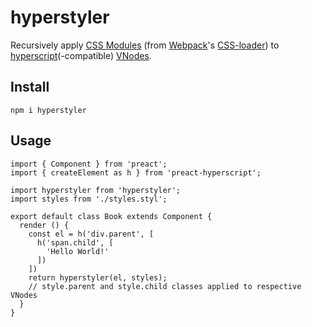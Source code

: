 # hyperstyler

Recursively apply [CSS Modules] \(from [Webpack]'s [CSS-loader]) to [hyperscript]\(-compatible) [VNodes].

[CSS Modules]: https://github.com/css-modules/css-modules
[Webpack]: http://webpack.js.org
[CSS-loader]: https://github.com/webpack-contrib/css-loader#css-scope
[hyperscript]: https://github.com/hyperhype/hyperscript
[VNodes]: http://mithril.js.org/vnodes.html

[hyperstyles]: https://github.com/colingourlay/hyperstyles
[react-css-modules]: https://github.com/gajus/react-css-modules

## Install

```
npm i hyperstyler
```

## Usage

```
import { Component } from 'preact';
import { createElement as h } from 'preact-hyperscript';

import hyperstyler from 'hyperstyler';
import styles from './styles.styl';

export default class Book extends Component {
  render () {
    const el = h('div.parent', [
      h('span.child', [
        'Hello World!'
      ])
    ])
    return hyperstyler(el, styles);
    // style.parent and style.child classes applied to respective VNodes
  }
}
```
